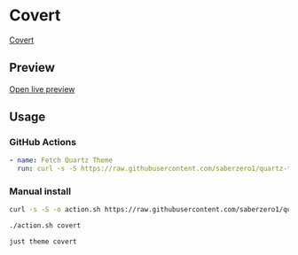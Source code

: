 # Covert

[Covert](https://github.com/schrunchee)

## Preview

[Open live preview](https://quartz-themes.github.io/covert/)

## Usage

### GitHub Actions

```yaml
- name: Fetch Quartz Theme
  run: curl -s -S https://raw.githubusercontent.com/saberzero1/quartz-themes/master/action.sh | bash -s -- covert
```

### Manual install

```bash
curl -s -S -o action.sh https://raw.githubusercontent.com/saberzero1/quartz-themes/master/action.sh

./action.sh covert
```

```bash
just theme covert
```
